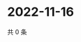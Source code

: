 # 2022-11-16

共 0 条

<!-- BEGIN WEIBO -->
<!-- 最后更新时间 Wed Nov 16 2022 02:19:40 GMT+0800 (China Standard Time) -->

<!-- END WEIBO -->
